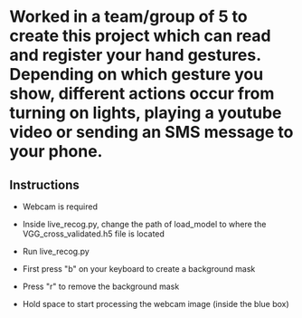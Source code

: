 # Worked in a team/group of 5 to create this project which can read and register your hand gestures. Depending on which gesture you show, different actions occur from turning on lights, playing a youtube video or sending an SMS message to your phone. 

## Instructions

 - Webcam is required
 
 - Inside live_recog.py, change the path of load_model to where the VGG_cross_validated.h5 file is located

 - Run live_recog.py
 
 - First press "b" on your keyboard to create a background mask
 
 - Press "r" to remove the background mask
 
 - Hold space to start processing the webcam image (inside the blue box)
